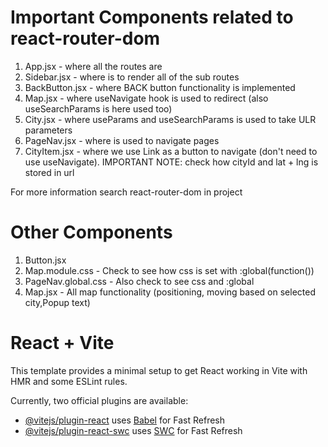 # Important Components related to react-router-dom

1. App.jsx - where all the routes are
2. Sidebar.jsx - where <Outlet /> is to render all of the sub routes
3. BackButton.jsx - where BACK button functionality is implemented
4. Map.jsx - where useNavigate hook is used to redirect (also useSearchParams is here used too)
5. City.jsx - where useParams and useSearchParams is used to take ULR parameters
6. PageNav.jsx - where <NavLink /> is used to navigate pages
7. CityItem.jsx - where we use Link as a button to navigate (don't need to use useNavigate). IMPORTANT NOTE: check how cityId and lat + lng is stored in url

For more information search react-router-dom in project

# Other Components

1. Button.jsx
2. Map.module.css - Check to see how css is set with :global(function())
3. PageNav.global.css - Also check to see css and :global
4. Map.jsx - All map functionality (positioning, moving based on selected city,Popup text)

# React + Vite

This template provides a minimal setup to get React working in Vite with HMR and some ESLint rules.

Currently, two official plugins are available:

- [@vitejs/plugin-react](https://github.com/vitejs/vite-plugin-react/blob/main/packages/plugin-react/README.md) uses [Babel](https://babeljs.io/) for Fast Refresh
- [@vitejs/plugin-react-swc](https://github.com/vitejs/vite-plugin-react-swc) uses [SWC](https://swc.rs/) for Fast Refresh
